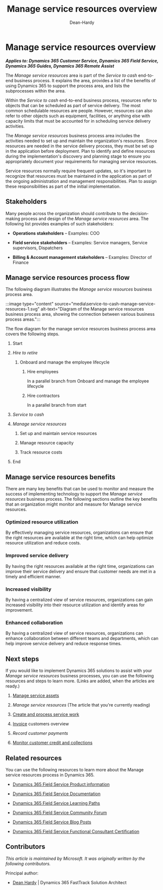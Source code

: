 ﻿---
title: Manage service resources overview
description: Learn about the Manage service resources business process area, including learning about its various stakeholders and features.
author: Dean-Hardy
ms.author: dehardy
ms.topic: conceptual
ms.date: 03/13/2024
---

# Manage service resources overview

***Applies to: Dynamics 365 Customer Service, Dynamics 365 Field Service, Dynamics 365 Guides, Dynamics 365 Remote Assist***

The *Manage service resources* area is part of the *Service to cash* end-to-end business process. It explains the area, provides a list of the benefits of using Dynamics 365 to support the process area, and lists the subprocesses within the area.

Within the *Service to cash* end-to-end business process, resources refer to objects that can be scheduled as part of service delivery. The most common schedulable resources are people. However, resources can also refer to other objects such as equipment, facilities, or anything else with capacity limits that must be accounted for in scheduling service delivery activities.

The *Manage service resources* business process area includes the activities needed to set up and maintain the organization's resources. Since resources are needed in the service delivery process, they must be set up in the application before deployment. Plan to identify and define resources during the implementation's discovery and planning stage to ensure you appropriately document your requirements for managing service resources.

Service resources normally require frequent updates, so it's important to recognize that resources must be maintained in the application as part of the ongoing administration and management responsibilities. Plan to assign these responsibilities as part of the initial implementation.

## Stakeholders

Many people across the organization should contribute to the decision-making process and design of the *Manage service resources* area. The following list provides examples of such stakeholders:

- **Operations stakeholders** – Examples: COO

- **Field service stakeholders** – Examples: Service managers, Service supervisors, Dispatchers

- **Billing & Account management stakeholders** – Examples: Director of Finance

## Manage service resources process flow 

The following diagram illustrates the *Manage service resources* business process area.

:::image type="content" source="media\service-to-cash-manage-service-resources-1.svg" alt-text="Diagram of the Manage service resources business process area, showing the connection between various business process areas.":::

The flow diagram for the manage service resources business process area covers the following steps. 

1. Start

2. *Hire to retire*

    1. Onboard and manage the employee lifecycle

        1. Hire employees

            In a parallel branch from Onboard and manage the employee lifecycle

        2. Hire contractors

            In a parallel branch from start

3. *Service to cash*

4. *Manage service resources*

    1. Set up and maintain service resources

    2. Manage resource capacity

    3. Track resource costs

5. End

## Manage service resources benefits

There are many key benefits that can be used to monitor and measure the success of implementing technology to support the *Manage service resources* business process. The following sections outline the key benefits that an organization might monitor and measure for Manage service resources.

### Optimized resource utilization

By effectively managing service resources, organizations can ensure that the right resources are available at the right time, which can help optimize resource utilization and reduce costs.

### Improved service delivery

By having the right resources available at the right time, organizations can improve their service delivery and ensure that customer needs are met in a timely and efficient manner.

### Increased visibility

By having a centralized view of service resources, organizations can gain increased visibility into their resource utilization and identify areas for improvement.

### Enhanced collaboration

By having a centralized view of service resources, organizations can enhance collaboration between different teams and departments, which can help improve service delivery and reduce response times.

## Next steps

If you would like to implement Dynamics 365 solutions to assist with your *Manage service resources* business processes, you can use the following resources and steps to learn more. (Links are added, when the articles are ready.)

1. [Manage service assets](service-to-cash-manage-service-assets.md)

2. *Manage service resources* (The article that you're currently reading)

3. [Create and process service work](service-to-cash-create-process-service-work.md)

4. [Invoice](order-to-cash-invoice-sales-orders-overview.md) customers overview

5. *Record customer payments*

6. [Monitor customer credit and collections](order-to-cash-monitor-customer-credit-collections-overview.md)

## Related resources

You can use the following resources to learn more about the Manage service resources process in Dynamics 365.

- [Dynamics 365 Field Service Product information](https://www.microsoft.com/dynamics-365/products/field-service)

- [Dynamics 365 Field Service Documentation](/dynamics365/field-service/finance-operations-integration)

- [Dynamics 365 Field Service Learning Paths](/training/browse/?expanded=dynamics-365&products=dynamics-field-service&resource_type=learning%20path)

- [Dynamics 365 Field Service Community Forum](https://community.dynamics.com/365/fieldservice/f/dynamics-365-for-field-service-forum)

- [Dynamics 365 Field Service Blog Posts](https://cloudblogs.microsoft.com/dynamics365/it/product/dynamics-365-field-service/?sort-by=newest-oldest&date=any&s=)

- [Dynamics 365 Field Service Functional Consultant Certification](/credentials/certifications/exams/mb-240/)

<!--

## Tags

*Industries:* Agriculture (01-09), Mining (10-14), Construction (15-17), Manufacturing (20-39), Transportation and Public Utilities (40-49), Real Estate (60-67), Services (70-89), Public Administration (91-99)

*Stakeholders:* Customer services, Engineering, IT (Information Technology), Operations, Production, Project Management, Service operations, Transportation, Warehouse

*Products:* Dynamics 365 Customer Service, Dynamics 365 Field Service, Dynamics 365 Guides, Dynamics 365 Project Operations, Dynamics 365 Remote Assist, Dynamics 365 Supply Chain Management -->

## Contributors

*This article is maintained by Microsoft. It was originally written by the following contributors.*

Principal author:

- [Dean Hardy](https://www.linkedin.com/in/deanhardy/) \| Dynamics 365 FastTrack Solution Architect
